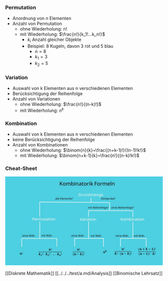 ### Permutation
+ Anordnung von n Elementen
+ Anzahl von Permutation
	+  ohne Wiederholung: n!
	+ mit Wiederholung: $\frac{n!}{k_1!...k_n!}$
		+ $k_i$ Anzahl gleicher Objekte
		+ Beispiel: 8 Kugeln, davon 3 rot und 5 blau
			+ $n=8$
			+ $k_1=3$
			+ $k_2=5$

### Variation
+ Auswahl von k Elementen aus n verschiedenen Elementen
+ Berücksichtigung der Reihenfolge
+ Anzahl von Variationen
	+ ohne Wiederholung: $\frac{n!}{(n-k)!}$ 
	+ mit Wiederholung: $n^k$

### Kombination
+ Auswahl von k Elementen aus n verschiedenen Elementen
+ keine Berücksichtigung der Reihenfolge
+ Anzahl von Kombinationen
	+ ohne Wiederholung: $\binom{n}{k}=\frac{(n+k-1)!}{(n-1)!k!}$ 
	+ mit Wiederholung: $\binom{n+k-1}{k}=\frac{n!}{(n-k)!k!}$ 



### Cheat-Sheet
![](../../../z_images/Kombinatorik-Formeln-1024x576.jpg)

[[Diskrete Mathematik]] [[../../../test/a.md/Analysis]] [[Binomische Lehrsatz]]